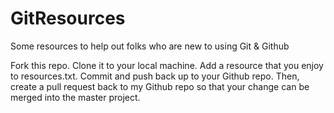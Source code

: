 # GitResources
Some resources to help out folks who are new to using Git &amp; Github

Fork this repo. Clone it to your local machine. Add a resource that you enjoy to resources.txt. Commit and push back up to your Github repo. Then, create a pull request back to my Github repo so that your change can be merged into the master project.